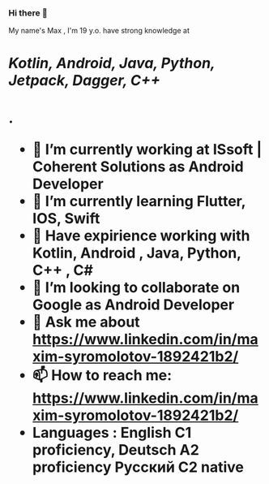 ### Hi there 👋
My name's Max , I'm 19 y.o. have strong knowledge at <h1><b><i>Kotlin, Android, Java, Python, Jetpack, Dagger, C++</i></b><h1>.

- 🔭 I’m currently working at ISsoft | Coherent Solutions as Android Developer
- 🌱 I’m currently learning Flutter, IOS, Swift
- 💪 Have expirience working with Kotlin, Android , Java, Python, C++ , C# 
- 👯 I’m looking to collaborate on Google as Android Developer
- 💬 Ask me about https://www.linkedin.com/in/maxim-syromolotov-1892421b2/
- 📫 How to reach me: https://www.linkedin.com/in/maxim-syromolotov-1892421b2/
- Languages : English C1 proficiency,
              Deutsch A2 proficiency
              Русский C2 native
